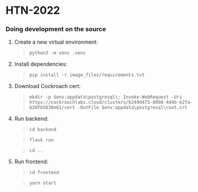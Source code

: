 # HTN-2022

### Doing development on the source

1. Create a new virtual environment:
    > ```python3 -m venv .venv```
2. Install dependencies:
    > ```pip install -r image_files/requirements.txt```
3. Download Cockroach cert:
    > ```mkdir -p $env:appdata\postgresql\; Invoke-WebRequest -Uri https://cockroachlabs.cloud/clusters/b249d473-800d-4d4b-b2fa-b20fb5838e61/cert -OutFile $env:appdata\postgresql\root.crt```
3. Run backend:
    > ```cd backend```

    > ```flask run```

    > ```cd ..```
4. Run frontend:
    > ```cd frontend```

    > ```yarn start```